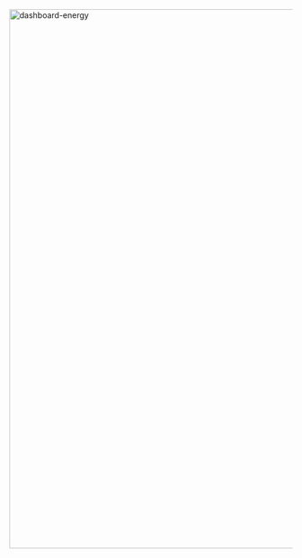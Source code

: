 <img width="960" alt="dashboard-energy" src="https://github.com/user-attachments/assets/493f4e76-fa03-49cf-a7c2-e6a246afb7a1" />
